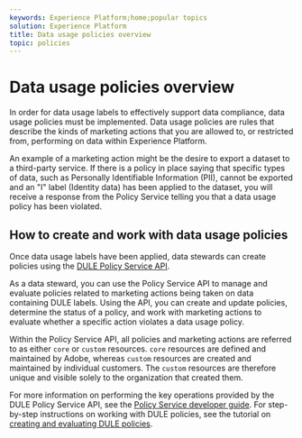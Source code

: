 ```yaml
---
keywords: Experience Platform;home;popular topics
solution: Experience Platform
title: Data usage policies overview
topic: policies
---
```


# Data usage policies overview

In order for data usage labels to effectively support data compliance, data usage policies must be implemented. Data usage policies are rules that describe the kinds of marketing actions that you are allowed to, or restricted from, performing on data within Experience Platform.

An example of a marketing action might be the desire to export a dataset to a third-party service. If there is a policy in place saying that specific types of data, such as Personally Identifiable Information (PII), cannot be exported and an "I" label (Identity data) has been applied to the dataset, you will receive a response from the Policy Service telling you that a data usage policy has been violated.

## How to create and work with data usage policies

Once data usage labels have been applied, data stewards can create policies using the [DULE Policy Service API](https://www.adobe.io/apis/experienceplatform/home/api-reference.html#!acpdr/swagger-specs/dule-policy-service.yaml).

As a data steward, you can use the Policy Service API to manage and evaluate policies related to marketing actions being taken on data containing DULE labels. Using the API, you can create and update policies, determine the status of a policy, and work with marketing actions to evaluate whether a specific action violates a data usage policy.

Within the Policy Service API, all policies and marketing actions are referred to as either `core` or `custom` resources. `core` resources are defined and maintained by Adobe, whereas `custom` resources are created and maintained by individual customers. The `custom` resources are therefore unique and visible solely to the organization that created them.

For more information on performing the key operations provided by the DULE Policy Service API, see the [Policy Service developer guide](../api/getting-started.md). For step-by-step instructions on working with DULE policies, see the tutorial on [creating and evaluating DULE policies](create.md).